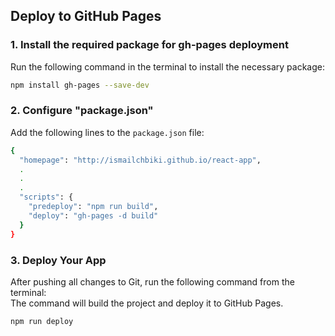 ## Deploy to GitHub Pages

### 1. Install the required package for gh-pages deployment

Run the following command in the terminal to install the necessary package:

```bash
npm install gh-pages --save-dev
```

### 2. Configure "package.json"

Add the following lines to the `package.json` file:

```bash
{
  "homepage": "http://ismailchbiki.github.io/react-app",
  .
  .
  .
  "scripts": {
    "predeploy": "npm run build",
    "deploy": "gh-pages -d build"
  }
}
```

### 3. Deploy Your App
After pushing all changes to Git, run the following command from the terminal:<br>
The command will build the project and deploy it to GitHub Pages.

```bash
npm run deploy
```